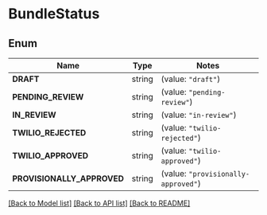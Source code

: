 # BundleStatus

## Enum
Name | Type | Notes
------------ | ------------- | -------------
**DRAFT** | string | (value: `"draft"`)
**PENDING_REVIEW** | string | (value: `"pending-review"`)
**IN_REVIEW** | string | (value: `"in-review"`)
**TWILIO_REJECTED** | string | (value: `"twilio-rejected"`)
**TWILIO_APPROVED** | string | (value: `"twilio-approved"`)
**PROVISIONALLY_APPROVED** | string | (value: `"provisionally-approved"`)


[[Back to Model list]](../README.md#documentation-for-models) [[Back to API list]](../README.md#documentation-for-api-endpoints) [[Back to README]](../README.md)


